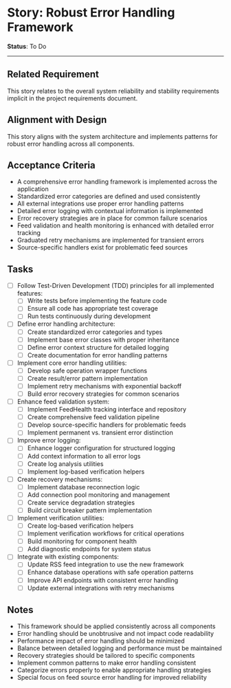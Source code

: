 # Story: Robust Error Handling Framework

**Status**: To Do

---

## Related Requirement
This story relates to the overall system reliability and stability requirements implicit in the project requirements document.

## Alignment with Design
This story aligns with the system architecture and implements patterns for robust error handling across all components.

## Acceptance Criteria
- A comprehensive error handling framework is implemented across the application
- Standardized error categories are defined and used consistently
- All external integrations use proper error handling patterns
- Detailed error logging with contextual information is implemented
- Error recovery strategies are in place for common failure scenarios
- Feed validation and health monitoring is enhanced with detailed error tracking
- Graduated retry mechanisms are implemented for transient errors
- Source-specific handlers exist for problematic feed sources

## Tasks
- [ ] Follow Test-Driven Development (TDD) principles for all implemented features:
  - [ ] Write tests before implementing the feature code
  - [ ] Ensure all code has appropriate test coverage
  - [ ] Run tests continuously during development
- [ ] Define error handling architecture:
  - [ ] Create standardized error categories and types
  - [ ] Implement base error classes with proper inheritance
  - [ ] Define error context structure for detailed logging
  - [ ] Create documentation for error handling patterns
- [ ] Implement core error handling utilities:
  - [ ] Develop safe operation wrapper functions
  - [ ] Create result/error pattern implementation
  - [ ] Implement retry mechanisms with exponential backoff
  - [ ] Build error recovery strategies for common scenarios
- [ ] Enhance feed validation system:
  - [ ] Implement FeedHealth tracking interface and repository
  - [ ] Create comprehensive feed validation pipeline
  - [ ] Develop source-specific handlers for problematic feeds
  - [ ] Implement permanent vs. transient error distinction
- [ ] Improve error logging:
  - [ ] Enhance logger configuration for structured logging
  - [ ] Add context information to all error logs
  - [ ] Create log analysis utilities
  - [ ] Implement log-based verification helpers
- [ ] Create recovery mechanisms:
  - [ ] Implement database reconnection logic
  - [ ] Add connection pool monitoring and management
  - [ ] Create service degradation strategies
  - [ ] Build circuit breaker pattern implementation
- [ ] Implement verification utilities:
  - [ ] Create log-based verification helpers
  - [ ] Implement verification workflows for critical operations
  - [ ] Build monitoring for component health
  - [ ] Add diagnostic endpoints for system status
- [ ] Integrate with existing components:
  - [ ] Update RSS feed integration to use the new framework
  - [ ] Enhance database operations with safe operation patterns
  - [ ] Improve API endpoints with consistent error handling
  - [ ] Update external integrations with retry mechanisms

## Notes
- This framework should be applied consistently across all components
- Error handling should be unobtrusive and not impact code readability
- Performance impact of error handling should be minimized
- Balance between detailed logging and performance must be maintained
- Recovery strategies should be tailored to specific components
- Implement common patterns to make error handling consistent
- Categorize errors properly to enable appropriate handling strategies
- Special focus on feed source error handling for improved reliability 